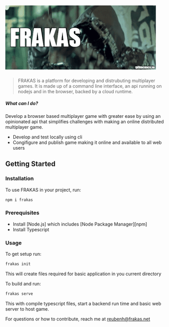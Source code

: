 

# <img src="https://raw.githubusercontent.com/teamhitori/frakas/main/assets/Frakas.gif" height="200">

 
> FRAKAS is a platform for developing and distrubuting multiplayer games. It is made up of a command line interface, an api running on nodejs and in the browser, backed by a cloud runtime. 

##### What can I do?

Develop a browser based multiplayer game with greater ease by using an opinionated api that simplifies challenges with making an online distributed multiplayer game.

- Develop and test locally using cli 
- Congifigure and publish game making it online and available to all web users

## Getting Started

### Installation

To use FRAKAS in your project, run:

```bash
npm i frakas
```

### Prerequisites

- Install [Node.js] which includes [Node Package Manager][npm]
- Install Typescript

### Usage

To get setup run:
```bash
frakas init
```
This will create files required for basic application in you current directory

To build and run:
```bash
frakas serve
```
This with compile typescript files, start a backend run time and basic web server to host game.

For questions or how to contribute, reach me at reubenh@frakas.net